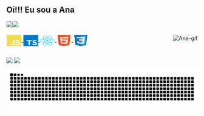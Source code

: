 ## Oi!!! Eu sou a Ana 
<div>
  <a href="https://www.github.com/anacarolina4" />
  <img height="180em" src="https://github-readme-stats.vercel.app/api?username=anacarolina4&show_icons=true&theme=dracula&include_all_commits=true&count_private=true"><img height="180em" src="https://github-readme-stats.vercel.app/api/top-langs/?username=anacarolina4&layout=compact&langs_count=7&theme=dracula">
</div>
<div style="display: inline_block"><br>
  <img align="center" alt="Ana-Js" height="30" width="40" src="https://raw.githubusercontent.com/devicons/devicon/master/icons/javascript/javascript-plain.svg">
  <img align="center" alt="Ana-Ts" height="30" width="40" src="https://raw.githubusercontent.com/devicons/devicon/master/icons/typescript/typescript-plain.svg">
  <img align="center" alt="Ana-React" height="30" width="40" src="https://raw.githubusercontent.com/devicons/devicon/master/icons/react/react-original.svg">
  <img align="center" alt="Ana-HTML" height="30" width="40" src="https://raw.githubusercontent.com/devicons/devicon/master/icons/html5/html5-original.svg">
  <img align="center" alt="Ana-CSS" height="30" width="40" src="https://raw.githubusercontent.com/devicons/devicon/master/icons/css3/css3-original.svg">

  <img align="right" alt="Ana-gif" src="https://cdn.discordapp.com/attachments/871836906835566636/871853135960883310/ANA.gif">
</div>
  
##
 
<div> 
 <a href="https://discord.gg/wDYcJMbzhp" target="_blank"><img src="https://img.shields.io/badge/Discord-7289DA?style=for-the-badge&logo=discord&logoColor=white" target="_blank"></a> 
  <a href = "mailto:lolizinhafbi1234@gmail.com"><img src="https://img.shields.io/badge/-Gmail-%23333?style=for-the-badge&logo=gmail&logoColor=white" target="_blank"></a>

  ![Snake animation](https://github.com/anacarolina4/anacarolina4/blob/output/github-contribution-grid-snake.svg)
 
</div>
